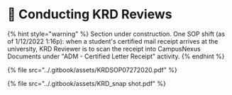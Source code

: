 # 🧐 Conducting KRD Reviews

{% hint style="warning" %}
Section under construction. One SOP shift (as of 1/12/2022 1:16p): when a student's certified mail receipt arrives at the university, KRD Reviewer is to scan the receipt into CampusNexus Documents under "ADM - Certified Letter Receipt" activity.&#x20;
{% endhint %}

{% file src="../.gitbook/assets/KRDSOP07272020.pdf" %}

{% file src="../.gitbook/assets/KRD_snap shot.pdf" %}
